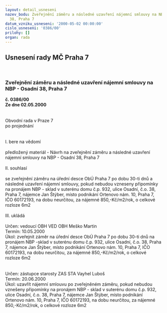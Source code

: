 ```yaml
---
layout: detail_usneseni
nazev_bodu: Zveřejnění záměru a následné uzavření nájemní smlouvy na NBP - Osadní
  38, Praha 7
datum_vzniku_usneseni: '2000-05-02 00:00:00'
cislo_usneseni: '0386/00'
prilohy: []
organ: rada
---
```

<div id="ucUsn_pList" class="usn">
	<span><h2>Usnesení rady MČ Praha 7 </h2>
<br></span><div class="standBody">
<span><h3>Zveřejnění záměru a následné uzavření nájemní smlouvy na NBP - Osadní 38, Praha 7</h3></span><div class="center">
		<strong>č. 0386/00</strong><br>
	</div>
<div class="center">
		<strong>Ze dne 02.05.2000</strong><br><br>
	</div>
<br>Obvodní rada v Praze 7<br>po projednání<br><br><br>I.	bere na vědomí<br><br> předložený materiál - Návrh na zveřejnění záměru a následné uzavření nájemní smlouvy na NBP - Osadní 38, Praha 7<br><br>II.	souhlasí <br><br>se zveřejnění záměru na úřední desce ObÚ Praha 7 po dobu 30-ti dnů a následné uzavření nájemní smlouvy, pokud nebudou vzneseny připomínky na pronájem NBP - sklad v suterénu domu č.p. 932, ulice Osadní, č.o. 38, Praha 7, nájemce Jan Štýber, místo podnikání Ortenovo nám. 10, Praha 7, IČO 60172193, na dobu neurčitou, za nájemné 850,-Kč/m2/rok, o celkové rozloze 6m2<br><br>III.	ukládá <br><br> Určen:	vedoucí OBH	VED OBH Meško Martin<br>Termín: 10.05.2000<br>Úkol:	zveřejnit záměr na úřední desce ObÚ Praha 7 po dobu 30-ti dnů na pronájem NBP -sklad v suterénu domu č.p. 932, ulice Osadní, č.o. 38, Praha 7, nájemce Jan Štýber, místo podnikání Ortenovo nám. 10, Praha 7, IČO 60172193, na dobu neurčitou, za nájemné 850,-Kč/m2/rok, o celkové rozloze 6m2<br> <br> <br> Určen:	zástupce starosty	ZAS STA Vayhel Luboš<br>Termín: 20.06.2000<br>Úkol:	uzavřít nájemní smlouvu po zveřejněném záměru, pokud nebudou vznešeny připomínky na pronájem NBP - sklad v suterénu domu č.p. 932, ulice Osadní, č.o. 38, Praha 7, nájemce Jan Štýber, místo podnikání Ortenovo nám. 10, Praha 7, IČO 60172193, na dobu neurčitou, za nájemné 850,-Kč/m2/rok, o celkové rozloze 6m2<br>
</div>
</div>